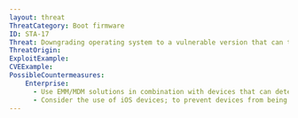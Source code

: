 ```yaml
---
layout: threat
ThreatCategory: Boot firmware
ID: STA-17
Threat: Downgrading operating system to a vulnerable version that can then be exploited
ThreatOrigin:
ExploitExample:
CVEExample:
PossibleCountermeasures:
    Enterprise:
      - Use EMM/MDM solutions in combination with devices that can detect mobile OS verions and successfully block access to enterprise resources from devices running unapproved OS versions.
      - Consider the use of iOS devices; to prevent devices from being downgraded to older versions that lack the latest security updates, iOS uses a process called System Software Authorization. [^54]
---
```


